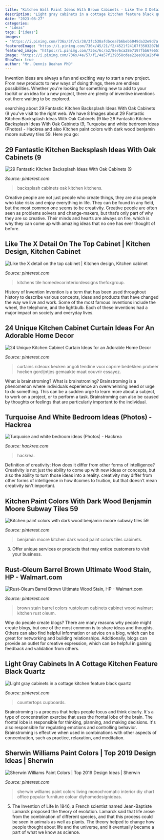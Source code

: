 ```yaml
---
title: "Kitchen Wall Paint Ideas With Brown Cabinets - Like The X Detail On The Top Cabinet"
description: "Light gray cabinets in a cottage kitchen feature black quartz"
date: "2023-08-27"
categories:
- "ideas"
tags: ["ideas"]
images:
- "https://i.pinimg.com/736x/3f/c5/38/3fc538afdbcea7b6beb6049da32e9d7a.jpg"
featuredImage: "https://i.pinimg.com/736x/45/21/f2/4521f24107f3503207bbb9dccb944a8d.jpg"
featured_image: "https://i.pinimg.com/736x/6c/a2/8e/6ca28e7197fbb67e651278a42734fbff.jpg"
image: "https://i.pinimg.com/736x/4a/57/f1/4a57f139358cdee22ee091a2bf48c81e.jpg"
ShowToc: true
author: "Mr. Dennis Beahan PhD"
---
```



Invention ideas are always a fun and exciting way to start a new project. From new products to new ways of doing things, there are endless possibilities. Whether you're looking for something new to add to your toolkit or an idea for a new project, there are plenty of inventive inventions out there waiting to be explored.

	

		
searching about 29 Fantastic Kitchen Backsplash Ideas With Oak Cabinets (9 you've visit to the right web. We have 8 Images about 29 Fantastic Kitchen Backsplash Ideas With Oak Cabinets (9 like 29 Fantastic Kitchen Backsplash Ideas With Oak Cabinets (9, Turquoise and white bedroom ideas (Photos) - Hackrea and also Kitchen paint colors with dark wood benjamin moore subway tiles 59. Here you go:
		
    
## 29 Fantastic Kitchen Backsplash Ideas With Oak Cabinets (9

<img loading=lazy src="https://i.pinimg.com/736x/45/21/f2/4521f24107f3503207bbb9dccb944a8d.jpg" onerror="this.onerror=null;this.src='https://tse2.mm.bing.net/th?id=OIP.eIYT1bMJEyH0lJuYxw12ZwHaLD&amp;pid=15.1';" alt="29 Fantastic Kitchen Backsplash Ideas With Oak Cabinets (9">

_Source: pinterest.com_

>backsplash cabinets oak kitchen kitchens. 

	

Creative people are not just people who create things, they are also people who take risks and enjoy everything in life. They can be found in any field, but the most common one seems to be creativity. Creative people are often seen as problems solvers and change-makers, but that’s only part of why they are so creative. Their minds and hearts are always on fire, which is why they can come up with amazing ideas that no one has ever thought of before.

    
## Like The X Detail On The Top Cabinet | Kitchen Design, Kitchen Cabinet

<img loading=lazy src="https://i.pinimg.com/736x/4a/2c/5f/4a2c5fc5f88eee3cff9e8d4775592316.jpg" onerror="this.onerror=null;this.src='https://tse3.mm.bing.net/th?id=OIP.tihFrNsTTMVz92UbgQWeCwHaLH&amp;pid=15.1';" alt="Like the X detail on the top cabinet | Kitchen design, Kitchen cabinet">

_Source: pinterest.com_

>kitchens tile homedecorinteriordessigns thefoxgroup. 

	

History of Invention
Invention is a term that has been used throughout history to describe various concepts, ideas and products that have changed the way we live and work. Some of the most famous inventions include the wheel, the telephone, and the lightbulb. Each of these inventions had a major impact on society and everyday lives.

    
## 24 Unique Kitchen Cabinet Curtain Ideas For An Adorable Home Decor

<img loading=lazy src="https://i.pinimg.com/736x/3f/c5/38/3fc538afdbcea7b6beb6049da32e9d7a.jpg" onerror="this.onerror=null;this.src='https://tse2.mm.bing.net/th?id=OIP.5cur3do3DTi5o8Al3aIQ_wHaJ4&amp;pid=15.1';" alt="24 Unique Kitchen Cabinet Curtain Ideas for an Adorable Home Decor">

_Source: pinterest.com_

>curtains rideaux keuken angoli tendine vuoi coprire bedekken probeer hoeken gordijntjes gemaakte maat couvrir essayez. 

	

What is brainstroming?
What is brainstroming? Brainstroming is a phenomenon where individuals experience an overwhelming need or urge to do something. This can be a sudden urge to learn more about a subject, to work on a project, or to perform a task. Brainstroming can also be caused by thoughts or feelings that are particularly important to the individual.

    
## Turquoise And White Bedroom Ideas (Photos) - Hackrea

<img loading=lazy src="https://www.hackrea.com/wp-content/uploads/2020/09/White-bedroom-with-turquoise-textured-wall-768x513.jpg" onerror="this.onerror=null;this.src='https://tse4.mm.bing.net/th?id=OIP.T3pOJq_gomq2eRjIZSKFUAHaE8&amp;pid=15.1';" alt="Turquoise and white bedroom ideas (Photos) - Hackrea">

_Source: hackrea.com_

>hackrea. 

	

Definition of creativity: How does it differ from other forms of intelligence?
Creativity is not just the ability to come up with new ideas or concepts, but also the ability to turn those ideas into a reality. creativity may differ from other forms of intelligence in how itcomes to fruition, but that doesn't mean creativity isn't important.

    
## Kitchen Paint Colors With Dark Wood Benjamin Moore Subway Tiles 59

<img loading=lazy src="https://i.pinimg.com/736x/4a/57/f1/4a57f139358cdee22ee091a2bf48c81e.jpg" onerror="this.onerror=null;this.src='https://tse2.mm.bing.net/th?id=OIP.ZdZHuPIEKJfHm34Bp4tGwAAAAA&amp;pid=15.1';" alt="Kitchen paint colors with dark wood benjamin moore subway tiles 59">

_Source: pinterest.com_

>benjamin moore kitchen dark wood paint colors tiles cabinets. 

	

3. Offer unique services or products that may entice customers to visit your business.

    
## Rust-Oleum Barrel Brown Ultimate Wood Stain, HP - Walmart.com

<img loading=lazy src="https://i.pinimg.com/736x/6a/62/a9/6a62a93ede0b69e5296e88ef811eb4b1.jpg" onerror="this.onerror=null;this.src='https://tse2.mm.bing.net/th?id=OIP.VoEcV9RjMdpetJU7pr6H-AHaJ3&amp;pid=15.1';" alt="Rust-Oleum Barrel Brown Ultimate Wood Stain, HP - Walmart.com">

_Source: pinterest.com_

>brown stain barrel colors rustoleum cabinets cabinet wood walmart kitchen rust oleum. 

	

Why do people create blogs?
There are many reasons why people might create blogs, but one of the most common is to share ideas and thoughts. Others can also find helpful information or advice on a blog, which can be great for networking and building relationships. Additionally, blogs can provide an outlet for creative expression, which can be helpful in gaining feedback and validation from others.

    
## Light Gray Cabinets In A Cottage Kitchen Feature Black Quartz

<img loading=lazy src="https://i.pinimg.com/736x/52/07/73/520773f986a74950d99d382843bae359.jpg" onerror="this.onerror=null;this.src='https://tse2.mm.bing.net/th?id=OIP.epVFreSpmaqMnL0MbuerDQHaLH&amp;pid=15.1';" alt="Light gray cabinets in a cottage kitchen feature black quartz">

_Source: pinterest.com_

>countertops cupboards. 

	

Brainstroming is a process that helps people focus and think clearly. It's a type of concentration exercise that uses the frontal lobe of the brain. The frontal lobe is responsible for thinking, planning, and making decisions. It's also responsible for regulating emotions and controlling behavior. Brainstroming is effective when used in combinations with other aspects of concentration, such as practice, relaxation, and meditation.

    
## Sherwin Williams Paint Colors | Top 2019 Design Ideas | Sherwin

<img loading=lazy src="https://i.pinimg.com/736x/6c/a2/8e/6ca28e7197fbb67e651278a42734fbff.jpg" onerror="this.onerror=null;this.src='https://tse3.mm.bing.net/th?id=OIP.nb-_6gSZjghpVDyujryYMgHaE8&amp;pid=15.1';" alt="Sherwin Williams Paint Colors | Top 2019 Design Ideas | Sherwin">

_Source: pinterest.com_

>sherwin williams paint colors living monochromatic interior diy chart office popular furniture colour diyhomedesignideas. 

	

5. The Invention of Life
In 1846, a French scientist named Jean-Baptiste Lamarck proposed the theory of evolution. Lamarck said that life arose from the combination of different species, and that this process could be seen in animals as well as plants. The theory helped to change how people thought about life and the universe, and it eventually became a part of what we know as science.


